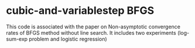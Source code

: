 # cubic-and-variablestep BFGS
This code is associated with the paper on Non-asymptotic convergence rates of BFGS method without line search.
It includes two experiments (log-sum-exp problem and logistic regression)
